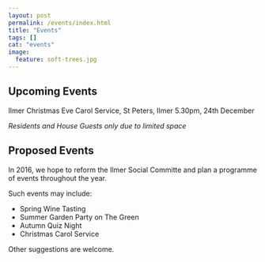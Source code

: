 ```yaml
---
layout: post
permalink: /events/index.html
title: "Events"
tags: []
cat: "events"
image:
  feature: soft-trees.jpg
---
```



## Upcoming Events

Ilmer Christmas Eve Carol Service, St Peters, Ilmer
5.30pm, 24th December

*Residents and House Guests only due to limited space*


## Proposed Events

In 2016, we hope to reform the Ilmer Social Committe and plan a programme of events throughout the year.

Such events may include:

* Spring Wine Tasting
* Summer Garden Party on The Green
* Autumn Quiz Night
* Christmas Carol Service

Other suggestions are welcome.